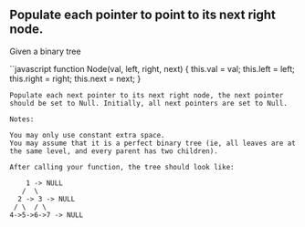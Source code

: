 ## Populate each pointer to point to its next right node.
Given a binary tree

``javascript function Node(val, left, right, next) {
  this.val = val;
  this.left = left;
  this.right = right;
  this.next = next;
}
```
Populate each next pointer to its next right node, the next pointer should be set to Null. Initially, all next pointers are set to Null.

Notes:

You may only use constant extra space.
You may assume that it is a perfect binary tree (ie, all leaves are at the same level, and every parent has two children).

After calling your function, the tree should look like:

    1 -> NULL
   /  \
  2 -> 3 -> NULL
 / \  / \
4->5->6->7 -> NULL
